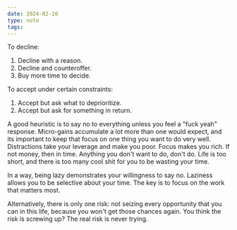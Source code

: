 ```yaml
---
date: 2024-02-10
type: note
tags:
---
```


To decline:
1. Decline with a reason.
2. Decline and counteroffer.
3. Buy more time to decide.

To accept under certain constraints:
1. Accept but ask what to deprioritize.
2. Accept but ask for something in return.

A good heuristic is to say no to everything unless you feel a "fuck yeah" response. Micro-gains accumulate a lot more than one would expect, and its important to keep that focus on one thing you want to do very well. Distractions take your leverage and make you poor. Focus makes you rich. If not money, then in time. Anything you don't want to do, don't do. Life is too short, and there is too many cool shit for you to be wasting your time.

In a way, being lazy demonstrates your willingness to say no. Laziness allows you to be selective about your time. The key is to focus on the work that matters most.

Alternatively, there is only one risk: not seizing every opportunity that you can in this life, because you won't get those chances again. You think the risk is screwing up? The real risk is never trying.